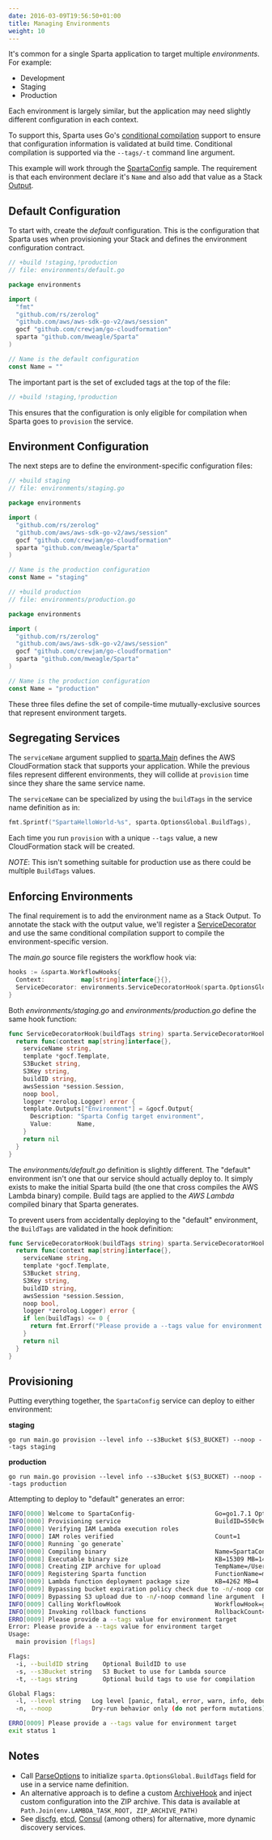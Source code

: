 ```yaml
---
date: 2016-03-09T19:56:50+01:00
title: Managing Environments
weight: 10
---
```


It's common for a single Sparta application to target multiple _environments_. For example:

- Development
- Staging
- Production

Each environment is largely similar, but the application may need slightly different configuration in each context.

To support this, Sparta uses Go's [conditional compilation](http://dave.cheney.net/2013/10/12/how-to-use-conditional-compilation-with-the-go-build-tool) support to ensure that configuration information is validated at build time. Conditional compilation is supported via the `--tags/-t` command line argument.

This example will work through the [SpartaConfig](https://github.com/mweagle/SpartaConfig) sample. The requirement is that each environment declare it's `Name` and also add that value as a Stack [Output](http://docs.aws.amazon.com/AWSCloudFormation/latest/UserGuide/outputs-section-structure.html).

## Default Configuration

To start with, create the _default_ configuration. This is the configuration that Sparta uses when provisioning your Stack and defines the environment configuration contract.

```go
// +build !staging,!production
// file: environments/default.go

package environments

import (
  "fmt"
  "github.com/rs/zerolog"
  "github.com/aws/aws-sdk-go-v2/aws/session"
  gocf "github.com/crewjam/go-cloudformation"
  sparta "github.com/mweagle/Sparta"
)

// Name is the default configuration
const Name = ""
```

The important part is the set of excluded tags at the top of the file:

```go
// +build !staging,!production
```

This ensures that the configuration is only eligible for compilation when Sparta goes to `provision` the service.

## Environment Configuration

The next steps are to define the environment-specific configuration files:

```go
// +build staging
// file: environments/staging.go

package environments

import (
  "github.com/rs/zerolog"
  "github.com/aws/aws-sdk-go-v2/aws/session"
  gocf "github.com/crewjam/go-cloudformation"
  sparta "github.com/mweagle/Sparta"
)

// Name is the production configuration
const Name = "staging"

```

```go
// +build production
// file: environments/production.go

package environments

import (
  "github.com/rs/zerolog"
  "github.com/aws/aws-sdk-go-v2/aws/session"
  gocf "github.com/crewjam/go-cloudformation"
  sparta "github.com/mweagle/Sparta"
)

// Name is the production configuration
const Name = "production"

```

These three files define the set of compile-time mutually-exclusive sources that represent environment targets.

## Segregating Services

The `serviceName` argument supplied to [sparta.Main](https://godoc.org/github.com/mweagle/Sparta#Main) defines the AWS CloudFormation stack that supports your application. While the previous files represent different environments, they will collide at `provision` time since they share the same service name.

The `serviceName` can be specialized by using the `buildTags` in the service name definition as in:

```go
fmt.Sprintf("SpartaHelloWorld-%s", sparta.OptionsGlobal.BuildTags),
```

Each time you run `provision` with a unique `--tags` value, a new CloudFormation stack will be created.

_NOTE_: This isn't something suitable for production use as there could be multiple `BuildTags` values.

## Enforcing Environments

The final requirement is to add the environment name as a Stack Output. To annotate the stack with the output value, we'll register a [ServiceDecorator](https://godoc.org/github.com/mweagle/Sparta#ServiceDecoratorHook) and use the same conditional compilation support to compile the environment-specific version.

The _main.go_ source file registers the workflow hook via:

```go
hooks := &sparta.WorkflowHooks{
  Context:          map[string]interface{}{},
  ServiceDecorator: environments.ServiceDecoratorHook(sparta.OptionsGlobal.BuildTags),
}
```

Both _environments/staging.go_ and _environments/production.go_ define the same hook function:

```go
func ServiceDecoratorHook(buildTags string) sparta.ServiceDecoratorHook {
  return func(context map[string]interface{},
    serviceName string,
    template *gocf.Template,
    S3Bucket string,
    S3Key string,
    buildID string,
    awsSession *session.Session,
    noop bool,
    logger *zerolog.Logger) error {
    template.Outputs["Environment"] = &gocf.Output{
      Description: "Sparta Config target environment",
      Value:       Name,
    }
    return nil
  }
}
```

The _environments/default.go_ definition is slightly different. The "default" environment isn't one that our service should actually deploy to. It simply exists to make the initial Sparta build (the one that cross compiles the AWS Lambda binary) compile. Build tags are applied to the _AWS Lambda_ compiled binary that Sparta generates.

To prevent users from accidentally deploying to the "default" environment, the `BuildTags` are validated in the hook definition:

```go
func ServiceDecoratorHook(buildTags string) sparta.ServiceDecoratorHook {
  return func(context map[string]interface{},
    serviceName string,
    template *gocf.Template,
    S3Bucket string,
    S3Key string,
    buildID string,
    awsSession *session.Session,
    noop bool,
    logger *zerolog.Logger) error {
    if len(buildTags) <= 0 {
      return fmt.Errorf("Please provide a --tags value for environment target")
    }
    return nil
  }
}
```

## Provisioning

Putting everything together, the `SpartaConfig` service can deploy to either environment:

**staging**

    go run main.go provision --level info --s3Bucket $(S3_BUCKET) --noop --tags staging

**production**

    go run main.go provision --level info --s3Bucket $(S3_BUCKET) --noop --tags production

Attempting to deploy to "default" generates an error:

```bash
INFO[0000] Welcome to SpartaConfig-                      Go=go1.7.1 Option=provision SpartaVersion=0.9.2 UTC=2016-10-12T04:07:35Z
INFO[0000] Provisioning service                          BuildID=550c9e360426f48201c885c0abeb078dfc000a0a NOOP=true Tags=
INFO[0000] Verifying IAM Lambda execution roles
INFO[0000] IAM roles verified                            Count=1
INFO[0000] Running `go generate`
INFO[0000] Compiling binary                              Name=SpartaConfig_.lambda.amd64
INFO[0008] Executable binary size                        KB=15309 MB=14
INFO[0008] Creating ZIP archive for upload               TempName=/Users/mweagle/Documents/gopath/src/github.com/mweagle/SpartaConfig/SpartaConfig_104207098
INFO[0009] Registering Sparta function                   FunctionName=main.helloWorld
INFO[0009] Lambda function deployment package size       KB=4262 MB=4
INFO[0009] Bypassing bucket expiration policy check due to -n/-noop command line argument  BucketName=weagle
INFO[0009] Bypassing S3 upload due to -n/-noop command line argument  Bucket=weagle Key=SpartaConfig-/SpartaConfig_104207098
INFO[0009] Calling WorkflowHook                          WorkflowHook=github.com/mweagle/SpartaConfig/environments.ServiceDecoratorHook.func1 WorkflowHookContext=map[]
INFO[0009] Invoking rollback functions                   RollbackCount=0
ERRO[0009] Please provide a --tags value for environment target
Error: Please provide a --tags value for environment target
Usage:
  main provision [flags]

Flags:
  -i, --buildID string    Optional BuildID to use
  -s, --s3Bucket string   S3 Bucket to use for Lambda source
  -t, --tags string       Optional build tags to use for compilation

Global Flags:
  -l, --level string   Log level [panic, fatal, error, warn, info, debug] (default "info")
  -n, --noop           Dry-run behavior only (do not perform mutations)

ERRO[0009] Please provide a --tags value for environment target
exit status 1
```

## Notes

- Call [ParseOptions](https://godoc.org/github.com/mweagle/Sparta#ParseOptions) to initialize `sparta.OptionsGlobal.BuildTags` field for use in a service name definition.
- An alternative approach is to define a custom [ArchiveHook](https://godoc.org/github.com/mweagle/Sparta#ArchiveHook) and inject custom configuration into the ZIP archive. This data is available at `Path.Join(env.LAMBDA_TASK_ROOT, ZIP_ARCHIVE_PATH)`
- See [discfg](https://github.com/tmaiaroto/discfg), [etcd](https://github.com/coreos/etcd), [Consul](https://www.consul.io/) (among others) for alternative, more dynamic discovery services.
